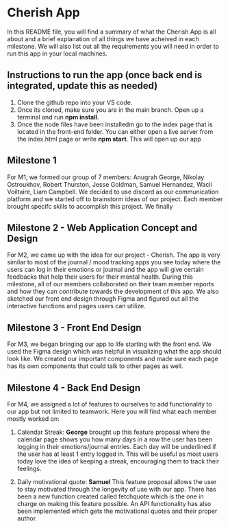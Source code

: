 # Cherish App

In this README file, you will find a summary of what the Cherish App is all about and a brief explanation of all things we have acheived in each milestone. We will also list out all the requirements you will need in order to run this app in your local machines. 

## Instructions to run the app (once back end is integrated, update this as needed)
1. Clone the github repo into your VS code.
2. Once its cloned, make sure you are in the main branch. Open up a terminal and run **npm install**.
3. Once the node files have been installedm go to the index page that is located in the front-end folder. You can either open a live server from the index.html page or write **npm start**. This will open up our app


## Milestone 1
For M1, we formed our group of 7 members: Anugrah George, Nikolay Ostroukhov, Robert Thurston, Jesse Goldman, Samuel Hernandez, Wacil Voiltaire, Liam Campbell. We decided to use discord as our communication platform and we started off to brainstorm ideas of our project. Each member brought specifc skills to accomplish this project. We finally 

## Milestone 2 - Web Application Concept and Design 
For M2, we came up with the idea for our project - Cherish. The app is very similar to most of the journal / mood tracking apps you see today where the users can log in their emotions or journal and the app will give certain feedbacks that help their users for their mental health. During this milestone, all of our members collaborated on their team member reports and how they can contribute towards the development of this app. We also sketched our front end design through Figma and figured out all the interactive functions and pages users can utilize.

## Milestone 3 - Front End Design
For M3, we began bringing our app to life starting with the front end. We used the Figma design which was helpful in visualizing what the app should look like. We created our important components and made sure each page has its own components that could talk to other pages as well.

## Milestone 4 - Back End Design
For M4, we assigned a lot of features to ourselves to add functionality to our app but not limited to teamwork. Here you will find what each member mostly worked on:
 1. Calendar Streak: **George** brought up this feature proposal where the calendar page shows you how many days in a row the user has been logging in their emotions/journal entries. Each day will be underlined if the user has at least 1 entry logged in. This will be useful as most users today love the idea of keeping a streak, encouraging them to track their feelings.

2. Daily motivational quote: **Samuel** This feature proposal allows the user to stay motivated through the longevity of use with  our app. There has been a new function created called fetchquote which is the one in charge on making this feature possible. An API functionality has also been implemented  which gets the motivational quotes and their proper author.
